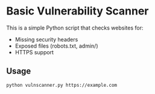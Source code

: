 # Basic Vulnerability Scanner

This is a simple Python script that checks websites for:
- Missing security headers
- Exposed files (robots.txt, admin/)
- HTTPS support

## Usage
```bash
python vulnscanner.py https://example.com